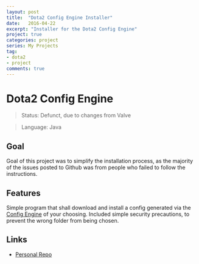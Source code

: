 ```yaml
---
layout: post
title:  "Dota2 Config Engine Installer"
date:   2016-04-22
excerpt: "Installer for the Dota2 Config Engine"
project: true
categories: project
series: My Projects
tag:
- dota2
- project
comments: true
---
```

# Dota2 Config Engine

>Status: Defunct, due to changes from Valve

>Language: Java

## Goal
Goal of this project was to simplify the installation process, as the majority of the issues posted to Github was from people who failed to follow the instructions.

## Features

Simple program that shall download and install a config generated via the [Config Engine](/dota2config/) of your choosing. Included simple security precautions, to prevent the wrong folder from being chosen.


## Links

- [Personal Repo](https://github.com/Aevyz/Dota2-Config-Installer)